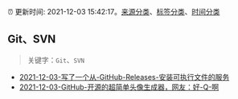 :alarm_clock: 更新时间: 2021-12-03 15:42:17。[来源分类](../README.md)、[标签分类](../TAGS.md)、[时间分类](../TIMELINE.md)

## Git、SVN


> 关键字：`Git`、`SVN`



- [2021-12-03-写了一个从-GitHub-Releases-安装可执行文件的服务](https://www.v2ex.com/t/819916) 
- [2021-12-03-GitHub-开源的超简单头像生成器，网友：好-Q-啊](https://toutiao.io/k/dvalnm2) 